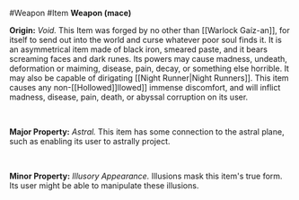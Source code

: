 #Weapon #Item 
**Weapon (mace)**

**Origin:** *Void.* This Item was forged by no other than [[Warlock Gaíz-an]], for itself to send out into the world and curse whatever poor soul finds it. It is an asymmetrical item made of black iron, smeared paste, and it bears screaming faces and dark runes. Its powers may cause madness, undeath, deformation or maiming, disease, pain, decay, or something else horrible. It may also be capable of dirigating [[Night Runner|Night Runners]]. This item causes any non-[[Hollowed]]llowed]] immense discomfort, and will inflict madness, disease, pain, death, or abyssal corruption on its user.

 

**Major Property:** *Astral.* This item has some connection to the astral plane, such as enabling its user to astrally project.

 

**Minor Property:** *Illusory Appearance.* Illusions mask this item\'s true form. Its user might be able to manipulate these illusions.
